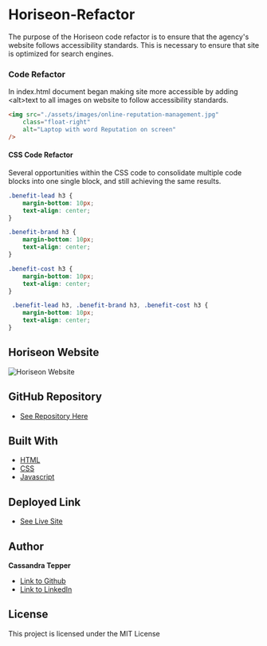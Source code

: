 # Horiseon-Refactor

The purpose of the Horiseon code refactor is to ensure that the agency's website follows accessibility standards. This is necessary to ensure that site is optimized for search engines. 

### Code Refactor 

In index.html document began making site more accessible by adding &lt;alt&gt;text to all images on website to follow accessibility standards.  
``` html
<img src="./assets/images/online-reputation-management.jpg" 
    class="float-right" 
    alt="Laptop with word Reputation on screen" 
/>
```

#### CSS Code Refactor
Several opportunities within the CSS code to consolidate multiple code blocks into one single block, and still achieving the same results.
``` css
.benefit-lead h3 {
    margin-bottom: 10px;
    text-align: center;
}

.benefit-brand h3 {
    margin-bottom: 10px;
    text-align: center;
}

.benefit-cost h3 {
    margin-bottom: 10px;
    text-align: center;
}
```

``` CSS
 .benefit-lead h3, .benefit-brand h3, .benefit-cost h3 {
    margin-bottom: 10px;
    text-align: center;
}
 ```

## Horiseon Website
![Horiseon Website](./assets/images/horiseon-live-site.gif)
 
## GitHub Repository
* [See Repository Here](https://github.com/CTep09/Horiseon-Refactor)

## Built With

* [HTML](https://developer.mozilla.org/en-US/docs/Web/HTML)
* [CSS](https://developer.mozilla.org/en-US/docs/Web/CSS)
* [Javascript](https://developer.mozilla.org/en-US/docs/Web/JavaScript)

## Deployed Link

* [See Live Site](https://ctep09.github.io/Horiseon-Refactor/)


## Author

**Cassandra Tepper** 

- [Link to Github](https://github.com/CTep09)
- [Link to LinkedIn](https://www.linkedin.com/in/cassie-tepper/)

## License

This project is licensed under the MIT License 

